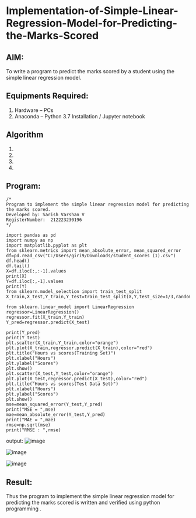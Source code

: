 # Implementation-of-Simple-Linear-Regression-Model-for-Predicting-the-Marks-Scored

## AIM:
To write a program to predict the marks scored by a student using the simple linear regression model.

## Equipments Required:
1. Hardware – PCs
2. Anaconda – Python 3.7 Installation / Jupyter notebook

## Algorithm
1. 
2. 
3. 
4. 

## Program:
```
/*
Program to implement the simple linear regression model for predicting the marks scored.
Developed by: Sarish Varshan V
RegisterNumber:  212223230196
*/

import pandas as pd
import numpy as np
import matplotlib.pyplot as plt
from sklearn.metrics import mean_absolute_error, mean_squared_error
df=pd.read_csv("C:/Users/giri9/Downloads/student_scores (1).csv")
df.head()
df.tail()
X=df.iloc[:,:-1].values
print(X)
Y=df.iloc[:,-1].values
print(Y)
from sklearn.model_selection import train_test_split
X_train,X_test,Y_train,Y_test=train_test_split(X,Y,test_size=1/3,random_state=0)

from sklearn.linear_model import LinearRegression
regressor=LinearRegression()
regressor.fit(X_train,Y_train)
Y_pred=regressor.predict(X_test)

print(Y_pred)
print(Y_test)
plt.scatter(X_train,Y_train,color="orange")
plt.plot(X_train,regressor.predict(X_train),color="red")
plt.title("Hours vs scores(Training Set)")
plt.xlabel("Hours")
plt.ylabel("Scores")
plt.show()
plt.scatter(X_test,Y_test,color="orange")
plt.plot(X_test,regressor.predict(X_test),color="red")
plt.title("Hours vs scores(Test Data Set)")
plt.xlabel("Hours")
plt.ylabel("Scores")
plt.show()
mse=mean_squared_error(Y_test,Y_pred)
print("MSE = ",mse)
mae=mean_absolute_error(Y_test,Y_pred)
print("MAE = ",mae)
rmse=np.sqrt(mse)
print("RMSE : ",rmse)
```
output:
![image](https://github.com/sarishvarshan/Implementation-of-Simple-Linear-Regression-Model-for-Predicting-the-Marks-Scored/assets/152167665/2a116f34-e259-42ce-a306-52aeb16adfc5)

![image](https://github.com/sarishvarshan/Implementation-of-Simple-Linear-Regression-Model-for-Predicting-the-Marks-Scored/assets/152167665/7b8ecade-a71c-4d69-964b-997b47201585)

![image](https://github.com/sarishvarshan/Implementation-of-Simple-Linear-Regression-Model-for-Predicting-the-Marks-Scored/assets/152167665/0dd3a3cc-c863-4548-b51b-36376a600956)





## Result:
Thus the program to implement the simple linear regression model for predicting the marks scored is written and verified using python programming .
